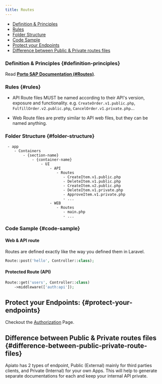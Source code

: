 ```yaml
---
title: Routes
---
```


- [Definition & Principles](#definition-principles)
- [Rules](#rules)
- [Folder Structure](#folder-structure)
- [Code Sample](#code-sample)
- [Protect your Endpoints](#protect-your-endpoints)
- [Difference between Public & Private routes files](#difference-between-public-private-route-files)

### Definition & Principles {#definition-principles}

Read [**Porto SAP Documentation (#Routes)**](https://github.com/Mahmoudz/Porto#Routes).

### Rules {#rules}

- API Route files MUST be named according to their API's version, exposure and functionality. e.g. `CreateOrder.v1.public.php`, `FulfillOrder.v2.public.php`, `CancelOrder.v1.private.php`...

- Web Route files are pretty similar to API web files, but they can be named anything.

### Folder Structure {#folder-structure}

```
 - app
    - Containers
        - {section-name}
            - {container-name}
                - UI
                    - API
                       - Routes
                          - CreateItem.v1.public.php
                          - DeleteItem.v1.public.php
                          - CreateItem.v2.public.php
                          - DeleteItem.v1.private.php
                          - ApproveItem.v1.private.php
                          - ...
                    - WEB
                       - Routes
                          - main.php
                          - ...
```

### Code Sample {#code-sample}

#### Web & API route
Routes are defined exactly like the way you defined them in Laravel.

```php
Route::post('hello', Controller::class);
```

#### Protected Route (API)

```php
Route::get('users', Controller::class)
    ->middleware(['auth:api']);
```

## Protect your Endpoints: {#protect-your-endpoints}

Checkout the [Authorization](../../security/authorization.mdx) Page.

## Difference between Public & Private routes files {#difference-between-public-private-route-files}

Apiato has 2 types of endpoint, Public (External) mainly for third parties clients, and Private (Internal) for your own Apps. This will help to generate separate documentations for each and keep your internal API private.
